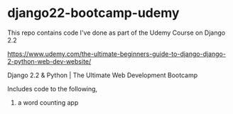 # django22-bootcamp-udemy
This repo contains code I've done as part of the Udemy Course on Django 2.2

https://www.udemy.com/the-ultimate-beginners-guide-to-django-django-2-python-web-dev-website/

Django 2.2 &amp; Python | The Ultimate Web Development Bootcamp

Includes code to the following,

1. a word counting app
